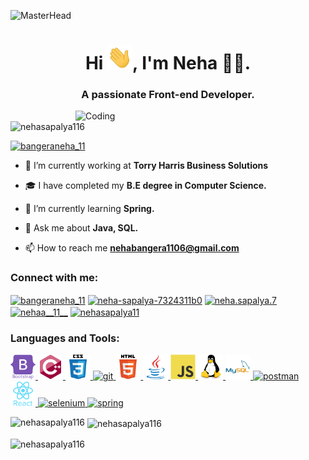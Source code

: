 ![MasterHead](https://visme.co/blog/wp-content/uploads/2019/09/interactive-presentation-header-wide.gif)
<h1 align="center">Hi <img src="https://raw.githubusercontent.com/ABSphreak/ABSphreak/master/gifs/Hi.gif" width="40px" />, I'm Neha 👩🏻.</h1>
<h3 align="center">A passionate Front-end Developer.</h3>
<img align="right" alt="Coding" width="400" src="https://cdn.dribbble.com/users/846207/screenshots/9192312/office-desk-animation.gif">

<p align="left"> <img src="https://komarev.com/ghpvc/?username=nehasapalya116&label=Profile%20views&color=0e75b6&style=flat" alt="nehasapalya116" /> </p>

<p align="left"> <a href="https://twitter.com/bangeraneha_11" target="blank"><img src="https://img.shields.io/twitter/follow/bangeraneha_11?logo=twitter&style=for-the-badge" alt="bangeraneha_11" /></a> </p>

- 💼 I’m currently working at **Torry Harris Business Solutions**

- 🎓 I have completed my **B.E degree in Computer Science.**

- 🌱 I’m currently learning **Spring.**

- 💬 Ask me about **Java, SQL.**

- 📫 How to reach me **nehabangera1106@gmail.com**

<h3 align="left">Connect with me:</h3>
<p align="left">
<a href="https://twitter.com/bangeraneha_11" target="blank"><img align="center" src="https://raw.githubusercontent.com/rahuldkjain/github-profile-readme-generator/master/src/images/icons/Social/twitter.svg" alt="bangeraneha_11" height="30" width="40" /></a>
<a href="https://linkedin.com/in/neha-sapalya-7324311b0" target="blank"><img align="center" src="https://raw.githubusercontent.com/rahuldkjain/github-profile-readme-generator/master/src/images/icons/Social/linked-in-alt.svg" alt="neha-sapalya-7324311b0" height="30" width="40" /></a>
<a href="https://fb.com/neha.sapalya.7" target="blank"><img align="center" src="https://raw.githubusercontent.com/rahuldkjain/github-profile-readme-generator/master/src/images/icons/Social/facebook.svg" alt="neha.sapalya.7" height="30" width="40" /></a>
<a href="https://instagram.com/nehaa__11__" target="blank"><img align="center" src="https://raw.githubusercontent.com/rahuldkjain/github-profile-readme-generator/master/src/images/icons/Social/instagram.svg" alt="nehaa__11__" height="30" width="40" /></a>
<a href="https://www.hackerrank.com/nehasapalya11" target="blank"><img align="center" src="https://raw.githubusercontent.com/rahuldkjain/github-profile-readme-generator/master/src/images/icons/Social/hackerrank.svg" alt="nehasapalya11" height="30" width="40" /></a>
</p>

<h3 align="left">Languages and Tools:</h3>
<p align="left"> <a href="https://getbootstrap.com" target="_blank" rel="noreferrer"> <img src="https://raw.githubusercontent.com/devicons/devicon/master/icons/bootstrap/bootstrap-plain-wordmark.svg" alt="bootstrap" width="40" height="40"/> </a> <a href="https://www.w3schools.com/cpp/" target="_blank" rel="noreferrer"> <img src="https://raw.githubusercontent.com/devicons/devicon/master/icons/cplusplus/cplusplus-original.svg" alt="cplusplus" width="40" height="40"/> </a> <a href="https://www.w3schools.com/css/" target="_blank" rel="noreferrer"> <img src="https://raw.githubusercontent.com/devicons/devicon/master/icons/css3/css3-original-wordmark.svg" alt="css3" width="40" height="40"/> </a> <a href="https://git-scm.com/" target="_blank" rel="noreferrer"> <img src="https://www.vectorlogo.zone/logos/git-scm/git-scm-icon.svg" alt="git" width="40" height="40"/> </a> <a href="https://www.w3.org/html/" target="_blank" rel="noreferrer"> <img src="https://raw.githubusercontent.com/devicons/devicon/master/icons/html5/html5-original-wordmark.svg" alt="html5" width="40" height="40"/> </a> <a href="https://www.java.com" target="_blank" rel="noreferrer"> <img src="https://raw.githubusercontent.com/devicons/devicon/master/icons/java/java-original.svg" alt="java" width="40" height="40"/> </a> <a href="https://developer.mozilla.org/en-US/docs/Web/JavaScript" target="_blank" rel="noreferrer"> <img src="https://raw.githubusercontent.com/devicons/devicon/master/icons/javascript/javascript-original.svg" alt="javascript" width="40" height="40"/> </a> <a href="https://www.linux.org/" target="_blank" rel="noreferrer"> <img src="https://raw.githubusercontent.com/devicons/devicon/master/icons/linux/linux-original.svg" alt="linux" width="40" height="40"/> </a> <a href="https://www.mysql.com/" target="_blank" rel="noreferrer"> <img src="https://raw.githubusercontent.com/devicons/devicon/master/icons/mysql/mysql-original-wordmark.svg" alt="mysql" width="40" height="40"/> </a> <a href="https://postman.com" target="_blank" rel="noreferrer"> <img src="https://www.vectorlogo.zone/logos/getpostman/getpostman-icon.svg" alt="postman" width="40" height="40"/> </a> <a href="https://reactjs.org/" target="_blank" rel="noreferrer"> <img src="https://raw.githubusercontent.com/devicons/devicon/master/icons/react/react-original-wordmark.svg" alt="react" width="40" height="40"/> </a> <a href="https://www.selenium.dev" target="_blank" rel="noreferrer"> <img src="https://raw.githubusercontent.com/detain/svg-logos/780f25886640cef088af994181646db2f6b1a3f8/svg/selenium-logo.svg" alt="selenium" width="40" height="40"/> </a> <a href="https://spring.io/" target="_blank" rel="noreferrer"> <img src="https://www.vectorlogo.zone/logos/springio/springio-icon.svg" alt="spring" width="40" height="40"/> </a> </p>

<p><img align="left" src="https://github-readme-stats.vercel.app/api/top-langs?username=nehasapalya116&show_icons=true&locale=en&layout=compact" alt="nehasapalya116" /></p>

<p>&nbsp;<img align="center" src="https://github-readme-stats.vercel.app/api?username=nehasapalya116&show_icons=true&locale=en" alt="nehasapalya116" /></p>

<p><img align="center" src="https://github-readme-streak-stats.herokuapp.com/?user=nehasapalya116&" alt="nehasapalya116" /></p>
